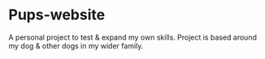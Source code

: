 # Pups-website
A personal project to test &amp; expand my own skills. Project  is based around my dog &amp; other dogs in my wider family.
